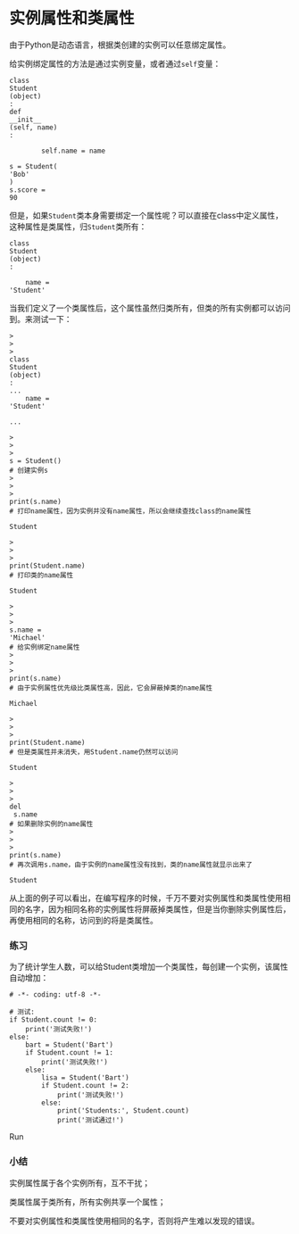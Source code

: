 # 实例属性和类属性

由于Python是动态语言，根据类创建的实例可以任意绑定属性。

给实例绑定属性的方法是通过实例变量，或者通过`self`变量：

```
class
Student
(object)
:
def
__init__
(self, name)
:

        self.name = name

s = Student(
'Bob'
)
s.score = 
90
```

但是，如果`Student`类本身需要绑定一个属性呢？可以直接在class中定义属性，这种属性是类属性，归`Student`类所有：

```
class
Student
(object)
:

    name = 
'Student'
```

当我们定义了一个类属性后，这个属性虽然归类所有，但类的所有实例都可以访问到。来测试一下：

```
>
>
>
class
Student
(object)
:
... 
    name = 
'Student'

...

>
>
>
s = Student() 
# 创建实例s
>
>
>
print(s.name) 
# 打印name属性，因为实例并没有name属性，所以会继续查找class的name属性

Student

>
>
>
print(Student.name) 
# 打印类的name属性

Student

>
>
>
s.name = 
'Michael'
# 给实例绑定name属性
>
>
>
print(s.name) 
# 由于实例属性优先级比类属性高，因此，它会屏蔽掉类的name属性

Michael

>
>
>
print(Student.name) 
# 但是类属性并未消失，用Student.name仍然可以访问

Student

>
>
>
del
 s.name 
# 如果删除实例的name属性
>
>
>
print(s.name) 
# 再次调用s.name，由于实例的name属性没有找到，类的name属性就显示出来了

Student

```

从上面的例子可以看出，在编写程序的时候，千万不要对实例属性和类属性使用相同的名字，因为相同名称的实例属性将屏蔽掉类属性，但是当你删除实例属性后，再使用相同的名称，访问到的将是类属性。

### 练习

为了统计学生人数，可以给Student类增加一个类属性，每创建一个实例，该属性自动增加：

```
# -*- coding: utf-8 -*-

```

```
# 测试:
if Student.count != 0:
    print('测试失败!')
else:
    bart = Student('Bart')
    if Student.count != 1:
        print('测试失败!')
    else:
        lisa = Student('Bart')
        if Student.count != 2:
            print('测试失败!')
        else:
            print('Students:', Student.count)
            print('测试通过!')

```

Run

### 小结

实例属性属于各个实例所有，互不干扰；

类属性属于类所有，所有实例共享一个属性；

不要对实例属性和类属性使用相同的名字，否则将产生难以发现的错误。

